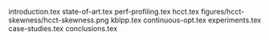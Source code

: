 introduction.tex
state-of-art.tex
perf-profiling.tex
hcct.tex
figures/hcct-skewness/hcct-skewness.png
kblpp.tex
continuous-opt.tex
experiments.tex
case-studies.tex
conclusions.tex
